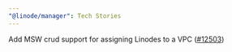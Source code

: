 ```yaml
---
"@linode/manager": Tech Stories
---
```


Add MSW crud support for assigning Linodes to a VPC ([#12503](https://github.com/linode/manager/pull/12503))
